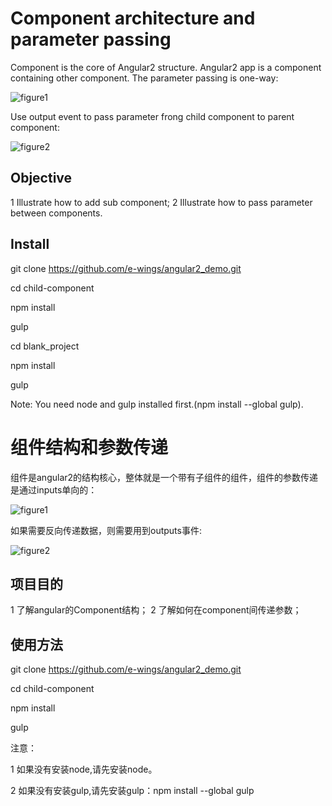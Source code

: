 # Component architecture and parameter passing
Component is the core of Angular2 structure. Angular2 app is a component containing other component. The parameter passing is one-way:

![figure1](http://dab1nmslvvntp.cloudfront.net/wp-content/uploads/2016/02/1454391007angular2-components-inputs-and-outputs01-component-hierarchy-behaviour.png)

Use output event to pass parameter frong child component to parent component:

![figure2](http://dab1nmslvvntp.cloudfront.net/wp-content/uploads/2016/02/1454391011angular2-components-inputs-and-outputs02-one-way-data-flow-down-hierarchy.png)

## Objective
1 Illustrate how to add sub component;
2 Illustrate how to pass parameter between components.

## Install
git clone https://github.com/e-wings/angular2_demo.git

cd child-component

npm install

gulp

cd blank_project

npm install

gulp

Note: You need node and gulp installed first.(npm install --global gulp).



# 组件结构和参数传递
组件是angular2的结构核心，整体就是一个带有子组件的组件，组件的参数传递是通过inputs单向的：

![figure1](http://dab1nmslvvntp.cloudfront.net/wp-content/uploads/2016/02/1454391007angular2-components-inputs-and-outputs01-component-hierarchy-behaviour.png)

如果需要反向传递数据，则需要用到outputs事件:

![figure2](http://dab1nmslvvntp.cloudfront.net/wp-content/uploads/2016/02/1454391011angular2-components-inputs-and-outputs02-one-way-data-flow-down-hierarchy.png)

## 项目目的
1 了解angular的Component结构；
2 了解如何在component间传递参数；

## 使用方法

git clone https://github.com/e-wings/angular2_demo.git

cd child-component

npm install

gulp

注意：

1 如果没有安装node,请先安装node。

2 如果没有安装gulp,请先安装gulp：npm install --global gulp
